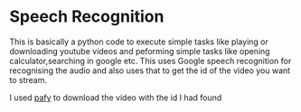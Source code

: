 Speech Recognition
==================  
This is basically a python code to execute simple tasks like playing or downloading youtube videos and peforming simple tasks like opening calculator,searching in google etc.
This uses Google speech recognition for recognising the audio and also uses that to get the id of the video you want to stream.

I used  [pafy] to download the video with the id I had found

[pafy]:<http://pythonhosted.org/Pafy/>

